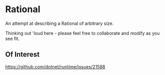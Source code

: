 # Rational
An attempt at describing a Rational of arbitrary size.

Thinking out 'loud here - please feel free to collaborate and modify as you see fit.

## Of Interest
https://github.com/dotnet/runtime/issues/21588